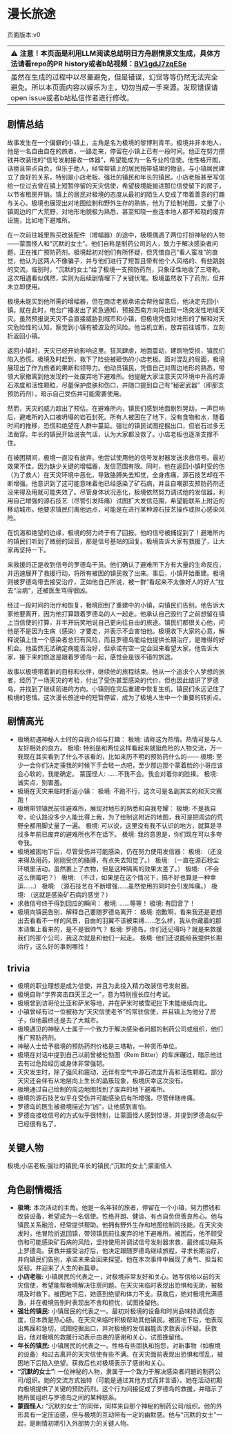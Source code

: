 # 漫长旅途
页面版本:v0
 

| :warning: 注意！本页面是利用LLM阅读总结明日方舟剧情原文生成，具体方法请看repo的PR history或者b站视频：[BV1gdJ7zqESe](https://www.bilibili.com/video/BV1gdJ7zqESe/)         |
|:----------------------------|
| 虽然在生成的过程中以尽量避免，但是错误，幻觉等等仍然无法完全避免。所以本页面内容以娱乐为主，切勿当成一手来源。发现错误请open issue或者b站私信作者进行修改。|



## 剧情总结
故事发生在一个偏僻的小镇上，主角是名为极境的黎博利青年。极境并非本地人，他是一名自由自在的旅者，一路走来，停留在小镇上已有一段时间。他正在努力攒钱并改装他的“信号发射接收一体器”，希望能成为一名专业的信使。他性格开朗，话痨且带点自负，但乐于助人，经常帮镇上的居民捎带城里的物品，与小镇居民建立了良好的关系，特别是小店老板、强壮的镇民和年长的镇民。小店老板甚至写信给一位过去曾在镇上短暂停留的天灾信使，希望极境能搬进那位信使留下的房子，以节省租房开销。镇上的居民对极境的态度从最初的陌生人变成了带着善意的打趣与关心。极境也展现出对地图绘制和野外生存的熟练，他为了绘制地图，丈量了小镇周边的广大荒野，对地形地貌极为熟悉，甚至知晓一些连本地人都不知晓的废弃设施，比如地下避难所。

在一次前往城里购买改装配件（增幅器）的途中，极境偶遇了两位打扮神秘的人物——蒙面怪人和“沉默的女士”。他们自称是制药公司的人，致力于解决感染者问题，正在推广预防药剂。极境起初对他们有所怀疑，但凭借自己“看人蛮准”的直觉，他认为这两人不像骗子，并与他们进行了短暂且带有他个人风格的、有些跳脱的交流。临别时，“沉默的女士”给了极境一支预防药剂，只象征性地收了三塔勒。这次相遇看似偶然，实则为后续剧情埋下了关键伏笔。极境虽然收下了药剂，但并未立即使用。

极境未能买到他所需的增幅器，但在商店老板承诺会帮他留意后，他决定先回小镇。就在此时，电台广播发出了紧急通知，预报西南方向将出现一场突发性地域天灾。虽然预报说天灾不会直接威胁到城市和小镇，但极境凭借对地形的了解和对天灾危险性的认知，察觉到小镇有被波及的风险。他当机立断，放弃前往城市，立刻折返回小镇。

返回小镇时，天灾已经开始影响这里。狂风肆虐，地面震动，建筑物受损，镇民们陷入恐慌。极境及时赶到，救下了险些被砸伤的小店老板。面对混乱的局面，极境展现出了作为旅者的果断和领导力。他动员镇民，凭借自己对周边地形的熟悉，带领大家撤离到他发现的一处废弃地下避难所。他提醒大家注意天灾环境中升高的源石浓度和活性颗粒，尽量保护皮肤和伤口，并随口提到自己有“秘密武器”（即那支预防药剂），暗示自己受伤并可能需要使用。

然而，天灾的威力超出了预估。在避难所内，镇民们感到地面剧烈晃动，一声巨响后，避难所的入口被坍塌的岩石封死。所有人被困在了地下，没有食物和水，随着时间的推移，恐慌和绝望在人群中蔓延。强壮的镇民试图挖掘出口，但岩石过多无法凿穿。年长的镇民开始说丧气话，认为大家都没救了。小店老板也逐渐支撑不住。

在被困期间，极境一直没有放弃。他尝试使用他的信号发射器发送求救信号。最初效果不佳，因为缺少关键的增幅器，发信范围有限。同时，他在返回小镇时受的伤（为了救人）在天灾环境中恶化，导致胳膊失去知觉，全身疼痛，源石技艺却在不断增强。他意识到了这可能意味着他已经感染了矿石病，并且自嘲那支预防药剂还没来得及用就可能失效了。尽管身体状况恶化，极境依然努力调试他的发信器，利用自己增强的源石技艺（尽管引发阵痛）试图扩大发信范围，希望能联系上附近的移动城市。他要求镇民们离他远点，可能是在进行某种源石技艺操作或担心感染风险。

在饥渴和绝望的边缘，极境的努力终于有了回报。他的信号被捕捉到了！避难所内的镇民们听到了微弱的回音，那是信号基站的回复。极境告诉大家有救援了，让大家再坚持一下。

来救援的正是收到信号的罗德岛干员。他们确认了避难所下方有大量的生命反应，并迅速展开了救援行动，将所有被困的镇民救了出来。事后，小镇开始重建。极境则被罗德岛带去接受治疗，正如他自己所说，被一群“看起来不太像好人的好人”拉去“治病”，还被医生骂得很凶。

经过一段时间的治疗和恢复，极境回到了重建中的小镇，向镇民们告别。他告诉大家他要离开，因为他打算跟着罗德岛的人一起走。他承认自己毁约了之前想留在镇上当信使的打算，并半开玩笑地说自己更向往自由的旅途。镇民们都很关心他，问他是不是因为生病（感染）才要走，并表示不会害怕他。极境收下大家的心意，解释说镇上住一个感染者总归有风险，而且罗德岛能给他提供长期治疗，是难得的好机会。他虽然无法确定病能否治好，但承诺有空一定会回来看望大家。他告诉大家，接下来的旅途是跟着罗德岛一起，感觉会是很不错的旅途。

故事以极境带着新的目标和伙伴，继续他的旅程结束。他从一个追求个人梦想的旅者，经历了一场天灾的考验，付出了受伤甚至感染的代价，但也因此结识了罗德岛，并找到了继续前进的方向。小镇则在灾后重建中恢复生机，镇民们永远记住了极境的恩情。这次漫长旅途中的短暂停留，成为了极境人生中一个重要的转折点。
## 剧情高光
*   极境初遇神秘人士时的自我介绍与打趣：
    极境: 请称这为热情。热情可是与人友好相处的良方。
    极境: 特别是和两位这样看起来就挺危险的人物交流，万一我现在其实看到了什么不该看的，比如来历不明的预防药什么的——
    极境: 至少一会你们决定揍我的时候下手会轻一点吧，至少那边那个蒙着脸的小哥应该会心软的，我能确定。
    蒙面怪人: ......不我不会。我会对着你的脸揍。
    极境: 诚实点，别害羞。
*   极境在天灾来临时折返小镇：
    极境: 不跑不行，这次可是名副其实的和天灾赛跑！
*   极境带领镇民前往避难所，展现对地形的熟悉和自我夸耀：
    极境: 不是我自夸，论认路没多少人能比得上我，为了绘制这附近的地图，我可是把周边的荒野全都用脚丈量了一遍。
    极境: 可以说，这里没有我不认识的地方，就算是寻找多年前已废弃的避难所也不在话下。
    极境: 我的意思是，你们现在可以多夸夸我。
*   极境被困地下后，尽管受伤并可能感染，仍在努力使用发信器：
    极境: （还没来得及用药，刚刚受伤的胳膊，有点失去知觉了。）
    极境: （一直在源石粉尘环境里活动，虽然裹上了衣物，但是这种隔离的效果太差了。）
    极境: （不会这么倒霉吧？）
    极境: （不过，如果是在这个情况下，搞不好也算是一种幸运......）
    极境: （源石技艺在不断增强......虽然使用的同时会引发阵痛。）
    极境: （这就是感染矿石病的感觉？）
*   求救信号终于得到回应的瞬间：
    极境: ......等等！
    极境: 有回音了！
*   极境向镇民告别，解释自己要随罗德岛离开：
    极境: 抱歉啊，看来我还是更想出去看看不一样的风景，自由的羽翼不该被束缚......怎么样，我从你藏着的那本诗集上看来的，是不是很帅气？
    极境: 罗德岛，你们还记得吗？就是来救援我们的那个公司，我这次就是和他们一起走。
    极境: 他们还说能给我提供长期治疗，这么好的事到哪找！
## trivia
*   极境的职业理想是成为信使，并且为此投入精力改装信号发射器。
*   极境自称“学界突击四天王之一”，意为特别擅长应付考试。
*   极境曾到访哥伦比亚和萨米等地，并在萨米时被雪祀拦下未能继续向北。
*   小镇曾经有过一位被称为“天灾信使老爷”的常驻信使，并且镇上为他分了房子，但他最终还是去了大城市。
*   极境遇见的神秘人士属于一个致力于解决感染者问题的制药公司或组织，他们推广预防药剂。
*   神秘人士给予极境的预防药剂价格是三塔勒，一种货币单位。
*   极境在对话中提到自己以前曾被伦勃图（Rem Bitter）的车床碾过，暗示他过去有过危险经历或身体非常强韧。
*   天灾发生时，除了强风和震动，还伴有空气中源石浓度升高和活性颗粒。部分天灾还会伴有从地层向上生长的晶簇现象，极境庆幸这次没有。
*   极境通过自己绘制的周边地图找到了废弃的地下避难所。
*   极境的源石技艺似乎在受伤并可能感染后有所增强，尽管伴随疼痛。
*   罗德岛的医生被极境描述为“凶”，让他感到害怕。
*   罗德岛接收信号的方式似乎很特别，让蒙面怪人感到惊讶，并提到罗德岛似乎已经很有名了。
## 关键人物
极境;小店老板;强壮的镇民;年长的镇民;“沉默的女士”;蒙面怪人
## 角色剧情概括
-   **极境:** 本次活动的主角。他是一名年轻的旅者，停留在一个小镇，努力攒钱和改装设备，希望成为一名信使。性格开朗、健谈、有点自负但善良热心。他与镇民关系融洽，经常提供帮助。他拥有野外生存和地图绘制的技能。在天灾突发时，他冒险折返回镇，带领镇民前往废弃的地下避难所。被困后，他不顾受伤和可能感染矿石病的风险，坚持使用并调试信号发射器求救，最终成功联系上罗德岛。获救并接受治疗后，他决定跟随罗德岛继续旅程，寻求长期治疗，并向镇民们告别，承诺未来会回来探望。他在本次事件中展现了勇气、担当和坚韧，并迎来了人生的新篇章。
-   **小店老板:** 小镇居民的代表之一，对极境非常友好和关心。她写信给以前的天灾信使，希望能帮极境解决住房问题。在天灾来临时表现出恐惧和无助，被极境及时救下。被困地下后，她感到绝望和体力不支。获救后，她对极境充满感激，并在极境告别时表现出不舍和担忧，试图挽留他。
-   **强壮的镇民:** 小镇居民的代表之一。最初对极境的设备和时尚品味持调侃态度，但本质是热心肠。在天灾来临时积极帮助其他镇民。被困地下后，他表现出焦躁和急切，试图挖掘出口，并对极境的发信器能否求救表示怀疑。获救后，他对极境的救援行动表示由衷的感谢和关心，试图挽留他。
-   **年长的镇民:** 小镇居民的代表之一。性格有些固执和抱怨，对新事物（如极境的设备）和过去离开的天灾信使有些不满。在天灾面前表现出恐惧和慌乱，被困地下后陷入绝望。获救后也对极境表示了感谢和关心。
-   **“沉默的女士”:** 一位神秘的人物，隶属于一个致力于解决感染者问题的制药公司/组织。她的交流方式独特（可能是通过其他方式而非言语）。她在活动初期向极境提供了关键的预防药剂。这个行为间接促成了罗德岛的救援，并暗示了她所属组织与罗德岛之间的某种联系。
-   **蒙面怪人:** “沉默的女士”的同伴，同样来自那个神秘的制药公司/组织。他的外形具有一定压迫感，但与极境的互动带有一定的幽默感。他与“沉默的女士”一起，是剧情初期引入外部势力的关键人物。